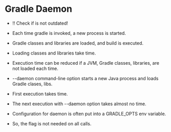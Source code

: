 # Gradle Daemon

- !! Check if is not outdated!

- Each time gradle is invoked, a new process is started.
- Gradle classes and libraries are loaded, and build is executed.
- Loading classes and libraries take time.
- Execution time can be reduced if a JVM, Gradle classes, libraries, are not loaded each time.


- --daemon command-line option starts a new Java process and loads Gradle clases, libs.
- First execution takes time.
- The next execution with --daemon option takes almost no time.


- Configuration for daemon is often put into a GRADLE_OPTS env variable.
- So, the flag is not needed on all calls.
